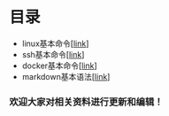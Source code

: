 # 目录

- linux基本命令[[link](https://github.com/BUCT-Vision/BUCT_Vision_Resource/blob/main/linux%E5%9F%BA%E6%9C%AC%E5%91%BD%E4%BB%A4.md)]
- ssh基本命令[[link](https://github.com/BUCT-Vision/BUCT_Vision_Resource/blob/main/ssh%E5%9F%BA%E6%9C%AC%E5%91%BD%E4%BB%A4.md)]
- docker基本命令[[link](https://github.com/BUCT-Vision/BUCT_Vision_Resource/blob/main/docker%E5%9F%BA%E6%9C%AC%E5%91%BD%E4%BB%A4.md)]
- markdown基本语法[[link](https://github.com/BUCT-Vision/BUCT_Vision_Resource/blob/main/markdown%E5%9F%BA%E6%9C%AC%E8%AF%AD%E6%B3%95.md)]

### 欢迎大家对相关资料进行更新和编辑！
